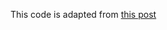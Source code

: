 This code is adapted from [this post](https://www.reddit.com/r/space/comments/ewl69t/my_frustrating_walkthrough_to_processing_junocams/)
